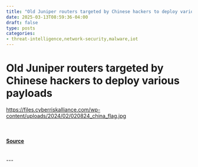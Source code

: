 ```yaml
---
title: "Old Juniper routers targeted by Chinese hackers to deploy various payloads"
date: 2025-03-13T08:59:36-04:00
draft: false
type: posts
categories: 
- threat-intelligence,network-security,malware,iot
---
```

# Old Juniper routers targeted by Chinese hackers to deploy various payloads
https://files.cyberriskalliance.com/wp-content/uploads/2024/02/020824_china_flag.jpg
<br/>

<br/>


#### [Source](https://www.scworld.com/brief/old-juniper-routers-targeted-by-chinese-hackers-to-deploy-various-payloads)

<br/>
---
